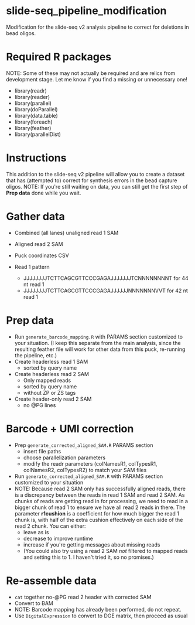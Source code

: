 # slide-seq_pipeline_modification
Modification for the slide-seq v2 analysis pipeline to correct for deletions in bead oligos.

# Required R packages

NOTE: Some of these may not actually be required and are relics from development stage. Let me know if you find a missing or unnecessary one!

* library(readr)
* library(reader)
* library(parallel)
* library(doParallel)
* library(data.table)
* library(foreach)
* library(feather)
* library(parallelDist)

# Instructions

This addition to the slide-seq v2 pipeline will allow you to create a dataset that has (attempted to) correct for synthesis errors in the bead capture oligos. NOTE: If you're still waiting on data, you can still get the first step of **Prep data** done while you wait.

# Gather data

* Combined (all lanes) unaligned read 1 SAM
* Aligned read 2 SAM
* Puck coordinates CSV
* Read 1 pattern

  + JJJJJJJJTCTTCAGCGTTCCCGAGAJJJJJJJTCNNNNNNNNT for 44 nt read 1
  + JJJJJJJJTCTTCAGCGTTCCCGAGAJJJJJJNNNNNNNVVT for 42 nt read 1

# Prep data

* Run `generate_barcode_mapping.R` with PARAMS section customized to your situation.
  (I keep this separate from the main analysis, since the resulting feather file will work for other data from this puck, re-running the pipeline, etc.)
* Create headerless read 1 SAM 
   + sorted by query name
* Create headerless read 2 SAM 
   + Only mapped reads
   + sorted by query name
   + without ZP or ZS tags
* Create header-only read 2 SAM
  + no @PG lines

# Barcode + UMI correction
* Prep `generate_corrected_aligned_SAM.R` PARAMS section
  + insert file paths
  + choose parallelization parameters
  + modify the readr parameters (colNamesR1, colTypesR1, colNamesR2, colTypesR2) to match your SAM files
* Run `generate_corrected_aligned_SAM.R` with PARAMS section customized to your situation
* NOTE: Because read 2 SAM only has successfully aligned reads, there is a discrepancy between the reads in read 1 SAM and read 2 SAM. As chunks of reads are getting read in for processing, we need to read in a bigger chunk of read 1 to ensure we have all read 2 reads in there. The parameter **r1cushion** is a coefficient for how much bigger the read 1 chunk is, with half of the extra cushion effectively on each side of the read 2 chunk. You can either:
  + leave as is
  + decrease to improve runtime
  + increase if you're getting messages about missing reads
  + (You could also try using a read 2 SAM *not* filtered to mapped reads and setting this to 1. I haven't tried it, so no promises.)

# Re-assemble data

* `cat` together no-@PG read 2 header with corrected SAM
* Convert to BAM
* NOTE: Barcode mapping has already been performed, do not repeat.
* Use `DigitalExpression` to convert to DGE matrix, then proceed as usual
